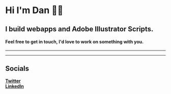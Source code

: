# Hi I'm Dan 👋🏻  
## I build webapps and Adobe Illustrator Scripts.
#### Feel free to get in touch, I'd love to work on something with you.

---



---

## Socials
**[Twitter](https://twitter.com/DanCooperCodes)**  
**[LinkedIn](https://www.linkedin.com/in/daniel-cooper-082b7a17a/)**  
